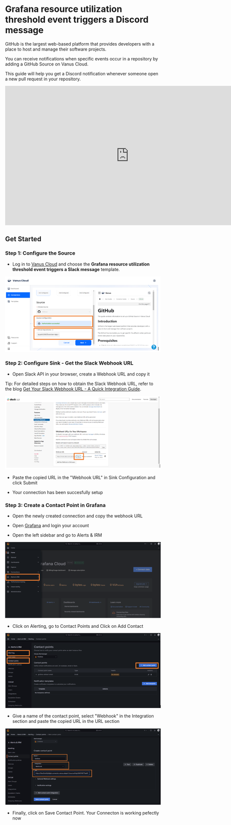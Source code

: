 # Grafana resource utilization threshold event triggers a Discord message

GitHub is the largest web-based platform that provides developers with a place to host and manage their software projects.

You can receive notifications when specific events occur in a repository by adding a GitHub Source on Vanus Cloud.

This guide will help you get a Discord notification whenever someone open a new pull request in your repository.

<iframe width="800" height="450" src="https://www.youtube.com/embed/45-jXxfN8XQ" title="YouTube video player" frameBorder="0" allowFullScreen={true} allow="accelerometer; autoplay; clipboard-write; encrypted-media; gyroscope; picture-in-picture; web-share"></iframe>

## Get Started

### Step 1: Configure the Source

- Log in to [Vanus Cloud](https://cloud.vanus.ai/) and choose the **Grafana resource utilization threshold event triggers a Slack message** template.

![1.png](imgs/github-issue-discord-1.PNG)

### Step 2: Configure Sink - Get the Slack Webhook URL

- Open Slack API in your browser, create a Webhook URL and copy it

Tip: For detailed steps on how to obtain the Slack Webhook URL, refer to the blog [Get Your Slack Webhook URL - A Quick Integration Guide](https://www.vanus.ai/blog/get-your-slack-webhook-url/).

![2.png](imgs/github-star-slack-2.PNG)

- Paste the copied URL in the "Webhook URL" in Sink Configuration and click Submit

- Your connection has been succesfully setup

### Step 3: Create a Contact Point in Grafana

- Open the newly created connection and copy the webhook URL

- Open [Grafana](https://grafana.com/) and login your account

- Open the left sidebar and go to Alerts & IRM

![4.png](imgs/grafana-discord-1.PNG)

- Click on Alerting, go to Contact Points and Click on Add Contact

![5.png](imgs/grafana-discord-2.PNG)

- Give a name of the contact point, select "Webhook" in the Integration section and paste the copied URL in the URL section

![6.png](imgs/grafana-discord-3.PNG)

- Finally, click on Save Contact Point. Your Connecton is working pefectly now
